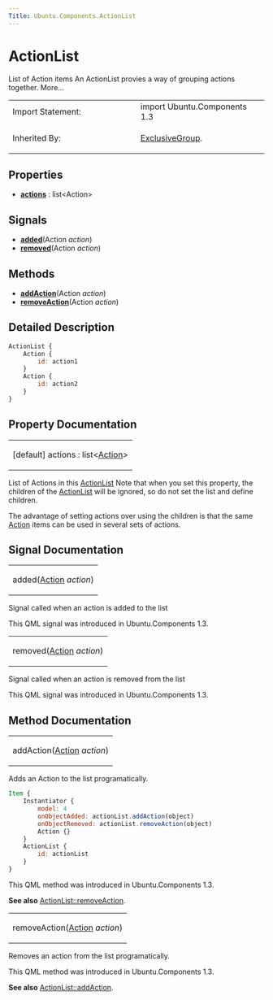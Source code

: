```yaml
---
Title: Ubuntu.Components.ActionList
---
```

        
ActionList
==========

<span class="subtitle"></span>
List of Action items An ActionList provies a way of grouping actions together. More...

<table>
<colgroup>
<col width="50%" />
<col width="50%" />
</colgroup>
<tbody>
<tr class="odd">
<td>Import Statement:</td>
<td>import Ubuntu.Components 1.3</td>
</tr>
<tr class="even">
<td>Inherited By:</td>
<td><p><a href="Ubuntu.Components.ExclusiveGroup.md">ExclusiveGroup</a>.</p></td>
</tr>
</tbody>
</table>

<span id="properties"></span>
Properties
----------

-   ****[actions](#actions-prop)**** : list&lt;Action&gt;

<span id="signals"></span>
Signals
-------

-   ****[added](#added-signal)****(Action *action*)
-   ****[removed](#removed-signal)****(Action *action*)

<span id="methods"></span>
Methods
-------

-   ****[addAction](#addAction-method)****(Action *action*)
-   ****[removeAction](#removeAction-method)****(Action *action*)

<span id="details"></span>
Detailed Description
--------------------

``` qml
ActionList {
    Action {
        id: action1
    }
    Action {
        id: action2
    }
}
```

Property Documentation
----------------------

<table>
<colgroup>
<col width="100%" />
</colgroup>
<tbody>
<tr class="odd">
<td><p><span id="actions-prop"></span><span class="qmldefault">[default] </span><span class="name">actions</span> : <span class="type">list</span>&lt;<span class="type"><a href="Ubuntu.Components.Action.md">Action</a></span>&gt;</p></td>
</tr>
</tbody>
</table>

List of Actions in this [ActionList](index.html) Note that when you set this property, the children of the [ActionList](index.html) will be ignored, so do not set the list and define children.

The advantage of setting actions over using the children is that the same [Action](../Ubuntu.Components.Action.md) items can be used in several sets of actions.

Signal Documentation
--------------------

<table>
<colgroup>
<col width="100%" />
</colgroup>
<tbody>
<tr class="odd">
<td><p><span id="added-signal"></span><span class="name">added</span>(<span class="type"><a href="Ubuntu.Components.Action.md">Action</a></span> <em>action</em>)</p></td>
</tr>
</tbody>
</table>

Signal called when an action is added to the list

This QML signal was introduced in Ubuntu.Components 1.3.

<table>
<colgroup>
<col width="100%" />
</colgroup>
<tbody>
<tr class="odd">
<td><p><span id="removed-signal"></span><span class="name">removed</span>(<span class="type"><a href="Ubuntu.Components.Action.md">Action</a></span> <em>action</em>)</p></td>
</tr>
</tbody>
</table>

Signal called when an action is removed from the list

This QML signal was introduced in Ubuntu.Components 1.3.

Method Documentation
--------------------

<table>
<colgroup>
<col width="100%" />
</colgroup>
<tbody>
<tr class="odd">
<td><p><span id="addAction-method"></span><span class="name">addAction</span>(<span class="type"><a href="Ubuntu.Components.Action.md">Action</a></span> <em>action</em>)</p></td>
</tr>
</tbody>
</table>

Adds an Action to the list programatically.

``` qml
Item {
    Instantiator {
        model: 4
        onObjectAdded: actionList.addAction(object)
        onObjectRemoved: actionList.removeAction(object)
        Action {}
    }
    ActionList {
        id: actionList
    }
}
```

This QML method was introduced in Ubuntu.Components 1.3.

**See also** [ActionList::removeAction](#removeAction-method).

<table>
<colgroup>
<col width="100%" />
</colgroup>
<tbody>
<tr class="odd">
<td><p><span id="removeAction-method"></span><span class="name">removeAction</span>(<span class="type"><a href="Ubuntu.Components.Action.md">Action</a></span> <em>action</em>)</p></td>
</tr>
</tbody>
</table>

Removes an action from the list programatically.

This QML method was introduced in Ubuntu.Components 1.3.

**See also** [ActionList::addAction](#addAction-method).

